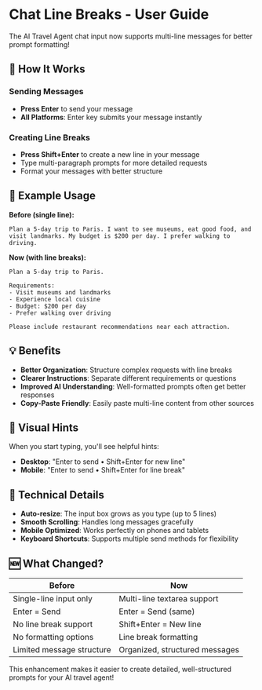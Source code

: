 # Chat Line Breaks - User Guide

The AI Travel Agent chat input now supports multi-line messages for better prompt formatting!

## 🎯 How It Works

### Sending Messages
- **Press Enter** to send your message
- **All Platforms**: Enter key submits your message instantly

### Creating Line Breaks
- **Press Shift+Enter** to create a new line in your message
- Type multi-paragraph prompts for more detailed requests
- Format your messages with better structure

## 📝 Example Usage

**Before (single line):**
```
Plan a 5-day trip to Paris. I want to see museums, eat good food, and visit landmarks. My budget is $200 per day. I prefer walking to driving.
```

**Now (with line breaks):**
```
Plan a 5-day trip to Paris.

Requirements:
- Visit museums and landmarks
- Experience local cuisine  
- Budget: $200 per day
- Prefer walking over driving

Please include restaurant recommendations near each attraction.
```

## 💡 Benefits

- **Better Organization**: Structure complex requests with line breaks
- **Clearer Instructions**: Separate different requirements or questions
- **Improved AI Understanding**: Well-formatted prompts often get better responses
- **Copy-Paste Friendly**: Easily paste multi-line content from other sources

## 📱 Visual Hints

When you start typing, you'll see helpful hints:
- **Desktop**: "Enter to send • Shift+Enter for new line"
- **Mobile**: "Enter to send • Shift+Enter for line break"

## 🔧 Technical Details

- **Auto-resize**: The input box grows as you type (up to 5 lines)
- **Smooth Scrolling**: Handles long messages gracefully
- **Mobile Optimized**: Works perfectly on phones and tablets
- **Keyboard Shortcuts**: Supports multiple send methods for flexibility

## 🆕 What Changed?

| Before | Now |
|--------|-----|
| Single-line input only | Multi-line textarea support |
| Enter = Send | Enter = Send (same) |
| No line break support | Shift+Enter = New line |
| No formatting options | Line break formatting |
| Limited message structure | Organized, structured messages |

This enhancement makes it easier to create detailed, well-structured prompts for your AI travel agent! 